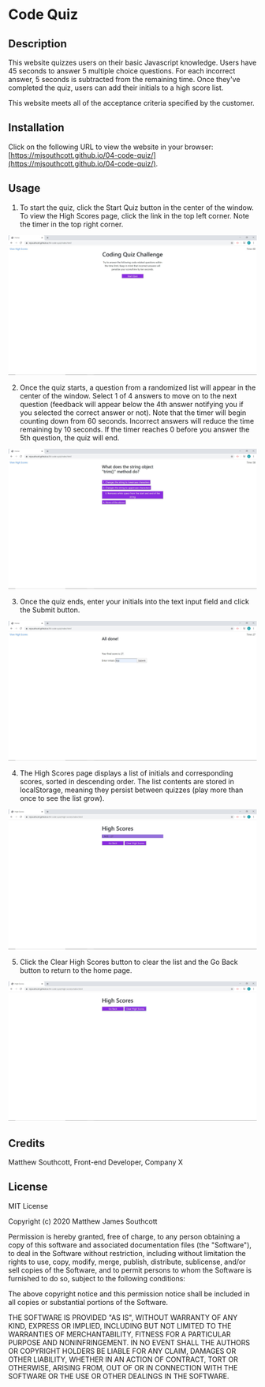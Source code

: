 # Code Quiz

## Description

This website quizzes users on their basic Javascript knowledge. Users have 45 seconds to answer 5 multiple choice questions. For each incorrect answer, 5 seconds is subtracted from the remaining time. Once they've completed the quiz, users can add their initials to a high score list.

This website meets all of the acceptance criteria specified by the customer.

## Installation

Click on the following URL to view the website in your browser: [https://mjsouthcott.github.io/04-code-quiz/](https://mjsouthcott.github.io/04-code-quiz/).

## Usage

1.  To start the quiz, click the Start Quiz button in the center of the window. To view the High Scores page, click the link in the top left corner. Note the timer in the top right corner.

![Step 1](https://github.com/mjsouthcott/04-code-quiz/blob/master/images/image1.JPG)

2.  Once the quiz starts, a question from a randomized list will appear in the center of the window. Select 1 of 4 answers to move on to the next question (feedback will appear below the 4th answer notifying you if you selected the correct answer or not). Note that the timer will begin counting down from 60 seconds. Incorrect answers will reduce the time remaining by 10 seconds. If the timer reaches 0 before you answer the 5th question, the quiz will end.

![Step 2](https://github.com/mjsouthcott/04-code-quiz/blob/master/images/image2.JPG)

3.  Once the quiz ends, enter your initials into the text input field and click the Submit button.

![Step 3](https://github.com/mjsouthcott/04-code-quiz/blob/master/images/image3.JPG)

4.  The High Scores page displays a list of initials and corresponding scores, sorted in descending order. The list contents are stored in localStorage, meaning they persist between quizzes (play more than once to see the list grow).

![Step 4](https://github.com/mjsouthcott/04-code-quiz/blob/master/images/image4.JPG)

5.  Click the Clear High Scores button to clear the list and the Go Back button to return to the home page.

![Step 5](https://github.com/mjsouthcott/04-code-quiz/blob/master/images/image5.JPG)

## Credits

Matthew Southcott, Front-end Developer, Company X


## License

MIT License

Copyright (c) 2020 Matthew James Southcott

Permission is hereby granted, free of charge, to any person obtaining a copy
of this software and associated documentation files (the "Software"), to deal
in the Software without restriction, including without limitation the rights
to use, copy, modify, merge, publish, distribute, sublicense, and/or sell
copies of the Software, and to permit persons to whom the Software is
furnished to do so, subject to the following conditions:

The above copyright notice and this permission notice shall be included in all
copies or substantial portions of the Software.

THE SOFTWARE IS PROVIDED "AS IS", WITHOUT WARRANTY OF ANY KIND, EXPRESS OR
IMPLIED, INCLUDING BUT NOT LIMITED TO THE WARRANTIES OF MERCHANTABILITY,
FITNESS FOR A PARTICULAR PURPOSE AND NONINFRINGEMENT. IN NO EVENT SHALL THE
AUTHORS OR COPYRIGHT HOLDERS BE LIABLE FOR ANY CLAIM, DAMAGES OR OTHER
LIABILITY, WHETHER IN AN ACTION OF CONTRACT, TORT OR OTHERWISE, ARISING FROM,
OUT OF OR IN CONNECTION WITH THE SOFTWARE OR THE USE OR OTHER DEALINGS IN THE
SOFTWARE.
